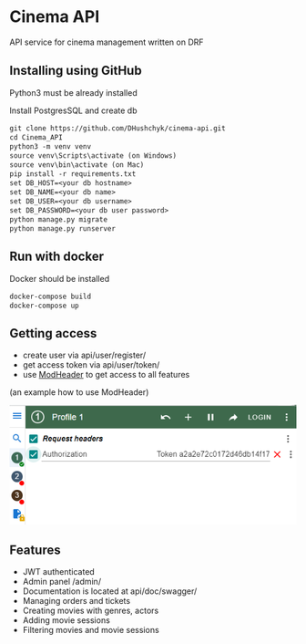 # Cinema API

API service for cinema management written on DRF

## Installing using GitHub

Python3 must be already installed

Install PostgresSQL and create db

```shell
git clone https://github.com/DHushchyk/cinema-api.git
cd Cinema_API
python3 -m venv venv
source venv\Scripts\activate (on Windows)
source venv\bin\activate (on Mac)
pip install -r requirements.txt
set DB_HOST=<your db hostname>
set DB_NAME=<your db name>
set DB_USER=<your db username>
set DB_PASSWORD=<your db user password>
python manage.py migrate
python manage.py runserver
```

## Run with docker

Docker should be installed

```shell
docker-compose build
docker-compose up
```

## Getting access
* create user via  api/user/register/
* get access token via api/user/token/
* use [ModHeader](https://chrome.google.com/webstore/detail/modheader/idgpnmonknjnojddfkpgkljpfnnfcklj) to get access to all features

(an example how to use ModHeader)

![ModHeader](modheader.PNG)


## Features
* JWT authenticated
* Admin panel /admin/
* Documentation is located at api/doc/swagger/
* Managing orders and tickets
* Creating movies with genres, actors
* Adding movie sessions
* Filtering movies and movie sessions

